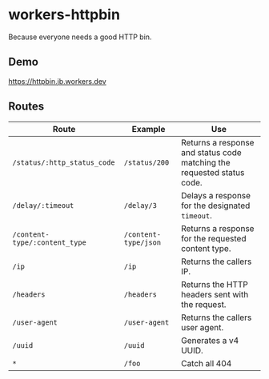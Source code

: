 # workers-httpbin

Because everyone needs a good HTTP bin.

## Demo

https://httpbin.jb.workers.dev

## Routes

| Route                         | Example              | Use                                                                    |
| ----------------------------- | -------------------- | ---------------------------------------------------------------------- |
| `/status/:http_status_code`   | `/status/200`        | Returns a response and status code matching the requested status code. |
| `/delay/:timeout`             | `/delay/3`           | Delays a response for the designated `timeout`.                        |
| `/content-type/:content_type` | `/content-type/json` | Returns a response for the requested content type.                     |
| `/ip`                         | `/ip`                | Returns the callers IP.                                                |
| `/headers`                    | `/headers`           | Returns the HTTP headers sent with the request.                        |
| `/user-agent`                 | `/user-agent`        | Returns the callers user agent.                                        |
| `/uuid`                       | `/uuid`              | Generates a v4 UUID.                                                   |
| `*`                           | `/foo`               | Catch all 404                                                          |
